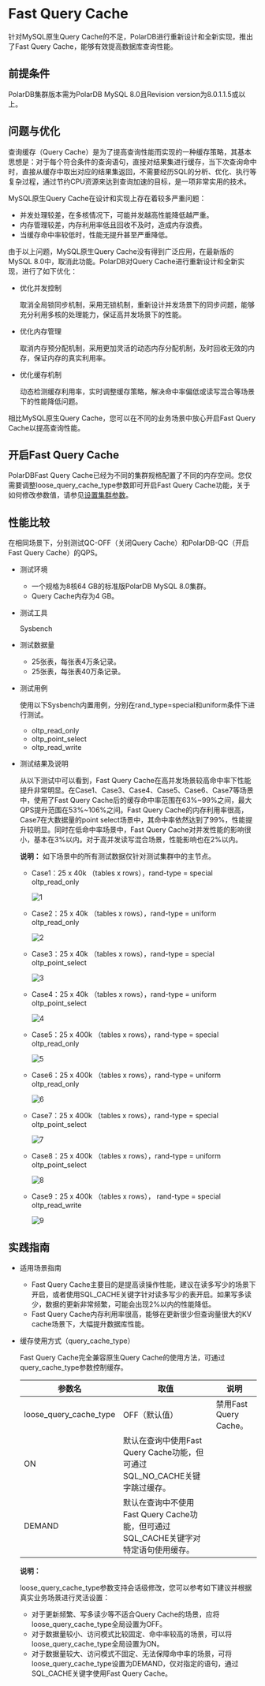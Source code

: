 # Fast Query Cache

针对MySQL原生Query Cache的不足，PolarDB进行重新设计和全新实现，推出了Fast Query Cache，能够有效提高数据库查询性能。

## 前提条件

PolarDB集群版本需为PolarDB MySQL 8.0且Revision version为8.0.1.1.5或以上。

## 问题与优化

查询缓存（Query Cache）是为了提高查询性能而实现的一种缓存策略，其基本思想是：对于每个符合条件的查询语句，直接对结果集进行缓存，当下次查询命中时，直接从缓存中取出对应的结果集返回，不需要经历SQL的分析、优化、执行等复杂过程，通过节约CPU资源来达到查询加速的目标，是一项非常实用的技术。

MySQL原生Query Cache在设计和实现上存在着较多严重问题：

-   并发处理较差，在多核情况下，可能并发越高性能降低越严重。
-   内存管理较差，内存利用率低且回收不及时，造成内存浪费。
-   当缓存命中率较低时，性能无提升甚至严重降低。

由于以上问题，MySQL原生Query Cache没有得到广泛应用，在最新版的MySQL 8.0中，取消此功能。PolarDB对Query Cache进行重新设计和全新实现，进行了如下优化：

-   优化并发控制

    取消全局锁同步机制，采用无锁机制，重新设计并发场景下的同步问题，能够充分利用多核的处理能力，保证高并发场景下的性能。

-   优化内存管理

    取消内存预分配机制，采用更加灵活的动态内存分配机制，及时回收无效的内存，保证内存的真实利用率。

-   优化缓存机制

    动态检测缓存利用率，实时调整缓存策略，解决命中率偏低或读写混合等场景下的性能降低问题。


相比MySQL原生Query Cache，您可以在不同的业务场景中放心开启Fast Query Cache以提高查询性能。

## 开启Fast Query Cache

PolarDBFast Query Cache已经为不同的集群规格配置了不同的内存空间。您仅需要调整loose\_query\_cache\_type参数即可开启Fast Query Cache功能，关于如何修改参数值，请参见[设置集群参数](/intl.zh-CN/用户指南/其他操作/设置集群参数.md)。

## 性能比较

在相同场景下，分别测试QC-OFF（关闭Query Cache）和PolarDB-QC（开启Fast Query Cache）的QPS。

-   测试环境
    -   一个规格为8核64 GB的标准版PolarDB MySQL 8.0集群。
    -   Query Cache内存为4 GB。
-   测试工具

    Sysbench

-   测试数据量
    -   25张表，每张表4万条记录。
    -   25张表，每张表40万条记录。
-   测试用例

    使用以下Sysbench内置用例，分别在rand\_type=special和uniform条件下进行测试。

    -   oltp\_read\_only
    -   oltp\_point\_select
    -   oltp\_read\_write
-   测试结果及说明

    从以下测试中可以看到，Fast Query Cache在高并发场景较高命中率下性能提升非常明显。在Case1、Case3、Case4、Case5、Case6、Case7等场景中，使用了Fast Query Cache后的缓存命中率范围在63%~99%之间，最大QPS提升范围在53%~106%之间。Fast Query Cache的内存利用率很高，Case7在大数据量的point select场景中，其命中率依然达到了99%，性能提升较明显。同时在低命中率场景中，Fast Query Cache对并发性能的影响很小，基本在3%以内。对于高并发读写混合场景，性能影响也在2%以内。

    **说明：** 如下场景中的所有测试数据仅针对测试集群中的主节点。

    -   Case1：25 x 40k （tables x rows），rand-type = special oltp\_read\_only

        ![1](https://static-aliyun-doc.oss-cn-hangzhou.aliyuncs.com/assets/img/zh-CN/5841380061/p169371.png)

    -   Case2：25 x 40k （tables x rows），rand-type = uniform oltp\_read\_only

        ![2](https://static-aliyun-doc.oss-cn-hangzhou.aliyuncs.com/assets/img/zh-CN/6841380061/p169376.png)

    -   Case3：25 x 40k （tables x rows），rand-type = special oltp\_point\_select

        ![3](https://static-aliyun-doc.oss-cn-hangzhou.aliyuncs.com/assets/img/zh-CN/6841380061/p169377.png)

    -   Case4：25 x 40k （tables x rows），rand-type = uniform oltp\_point\_select

        ![4](https://static-aliyun-doc.oss-cn-hangzhou.aliyuncs.com/assets/img/zh-CN/5841380061/p169378.png)

    -   Case5：25 x 400k （tables x rows），rand-type = special oltp\_read\_only

        ![5](https://static-aliyun-doc.oss-cn-hangzhou.aliyuncs.com/assets/img/zh-CN/5841380061/p169379.png)

    -   Case6：25 x 400k （tables x rows），rand-type = uniform oltp\_read\_only

        ![6](https://static-aliyun-doc.oss-cn-hangzhou.aliyuncs.com/assets/img/zh-CN/5841380061/p169381.png)

    -   Case7：25 x 400k （tables x rows），rand-type = special oltp\_point\_select

        ![7](https://static-aliyun-doc.oss-cn-hangzhou.aliyuncs.com/assets/img/zh-CN/5841380061/p169382.png)

    -   Case8：25 x 400k （tables x rows），rand-type = uniform oltp\_point\_select

        ![8](https://static-aliyun-doc.oss-cn-hangzhou.aliyuncs.com/assets/img/zh-CN/5841380061/p169383.png)

    -   Case9：25 x 400k （tables x rows）， rand-type = special oltp\_read\_write

        ![9](https://static-aliyun-doc.oss-cn-hangzhou.aliyuncs.com/assets/img/zh-CN/5841380061/p169384.png)


## 实践指南

-   适用场景指南
    -   Fast Query Cache主要目的是提高读操作性能，建议在读多写少的场景下开启，或者使用SQL\_CACHE关键字针对读多写少的表开启。如果写多读少，数据的更新非常频繁，可能会出现2%以内的性能降低。
    -   Fast Query Cache内存利用率很高，能够在更新很少但查询量很大的KV cache场景下，大幅提升数据库性能。
-   缓存使用方式（query\_cache\_type）

    Fast Query Cache完全兼容原生Query Cache的使用方法，可通过query\_cache\_type参数控制缓存。

    |参数名|取值|说明|
    |---|--|--|
    |loose\_query\_cache\_type|OFF（默认值）|禁用Fast Query Cache。|
    |ON|默认在查询中使用Fast Query Cache功能，但可通过SQL\_NO\_CACHE关键字跳过缓存。|
    |DEMAND|默认在查询中不使用Fast Query Cache功能，但可通过SQL\_CACHE关键字对特定语句使用缓存。|

    **说明：**

    loose\_query\_cache\_type参数支持会话级修改，您可以参考如下建议并根据真实业务场景进行灵活设置：

    -   对于更新频繁、写多读少等不适合Query Cache的场景，应将loose\_query\_cache\_type全局设置为OFF。
    -   对于数据量较小、访问模式比较固定、命中率较高的场景，可以将loose\_query\_cache\_type全局设置为ON。
    -   对于数据量较大、访问模式不固定、无法保障命中率的场景，可将loose\_query\_cache\_type设置为DEMAND，仅对指定的语句，通过SQL\_CACHE关键字使用Fast Query Cache。

